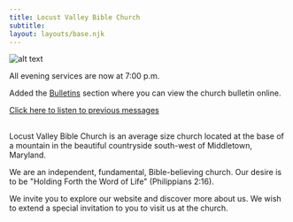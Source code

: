 ```yaml
---
title: Locust Valley Bible Church
subtitle:
layout: layouts/base.njk
---
```


![alt text](/images/church-entrance.jpg "Locust Valley Bible Church")

<p class="is-important">All evening services are now at 7:00 p.m.</p>
<p class="is-update">Added the <a href="./bulletins">Bulletins</a> section where you can view the church bulletin online.</p>

[Click here to listen to previous messages](./messages "messages archive")

##

Locust Valley Bible Church is an average size church located at the base of a mountain in the beautiful countryside south-west of Middletown, Maryland.

We are an independent, fundamental, Bible-believing church. Our desire is to be "Holding Forth the Word of Life" (Philippians 2:16).

We invite you to explore our website and discover more about us. We wish to extend a special invitation to you to visit us at the church.

